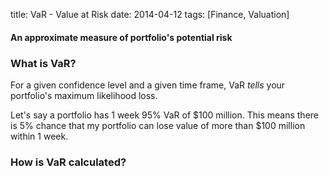 title: VaR - Value at Risk
date: 2014-04-12
tags: [Finance, Valuation]

#### An approximate measure of portfolio's potential risk


### What is VaR?
For a given confidence level and a given time frame, VaR *tells* your portfolio's maximum likelihood loss. 

Let's say a portfolio has 1 week 95% VaR of $100 million. This means there is 5% chance that my portfolio can lose value of more than $100 million within 1 week.


### How is VaR calculated?